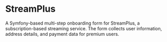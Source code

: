 # StreamPlus
A Symfony-based multi-step onboarding form for StreamPlus, a subscription-based streaming service. The form collects user information, address details, and payment data for premium users.
